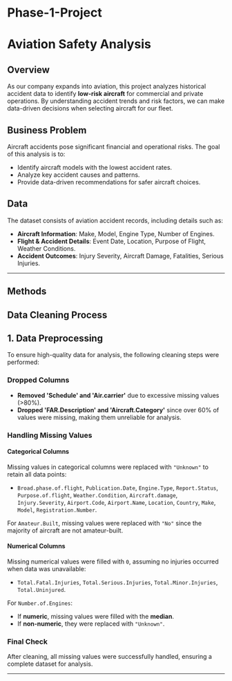 # Phase-1-Project

# Aviation Safety Analysis  

## Overview  
As our company expands into aviation, this project analyzes historical accident data to identify **low-risk aircraft** for commercial and private operations. By understanding accident trends and risk factors, we can make data-driven decisions when selecting aircraft for our fleet.  

## Business Problem  
Aircraft accidents pose significant financial and operational risks. The goal of this analysis is to:  
- Identify aircraft models with the lowest accident rates.  
- Analyze key accident causes and patterns.  
- Provide data-driven recommendations for safer aircraft choices. 
## Data  
The dataset consists of aviation accident records, including details such as:  
- **Aircraft Information**: Make, Model, Engine Type, Number of Engines.  
- **Flight & Accident Details**: Event Date, Location, Purpose of Flight, Weather Conditions.  
- **Accident Outcomes**: Injury Severity, Aircraft Damage, Fatalities, Serious Injuries. 

---
## Methods

## Data Cleaning Process

## 1. Data Preprocessing  
To ensure high-quality data for analysis, the following cleaning steps were performed:  

### Dropped Columns  
- **Removed 'Schedule' and 'Air.carrier'** due to excessive missing values (>80%).  
- **Dropped 'FAR.Description' and 'Aircraft.Category'** since over 60% of values were missing, making them unreliable for analysis.  

### Handling Missing Values  

#### Categorical Columns  
Missing values in categorical columns were replaced with `"Unknown"` to retain all data points:  
- `Broad.phase.of.flight`, `Publication.Date`, `Engine.Type`, `Report.Status`, `Purpose.of.flight`, `Weather.Condition`, `Aircraft.damage`, `Injury.Severity`, `Airport.Code`, `Airport.Name`, `Location`, `Country`, `Make`, `Model`, `Registration.Number`.  

For `Amateur.Built`, missing values were replaced with `"No"` since the majority of aircraft are not amateur-built.  

#### Numerical Columns  
Missing numerical values were filled with `0`, assuming no injuries occurred when data was unavailable:  
- `Total.Fatal.Injuries`, `Total.Serious.Injuries`, `Total.Minor.Injuries`, `Total.Uninjured`.  

For `Number.of.Engines`:  
- If **numeric**, missing values were filled with the **median**.  
- If **non-numeric**, they were replaced with `"Unknown"`.  

### Final Check  
After cleaning, all missing values were successfully handled, ensuring a complete dataset for analysis.  

---
